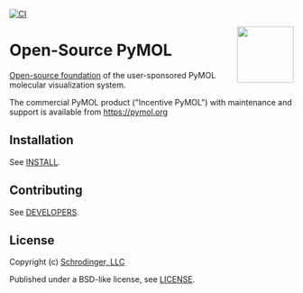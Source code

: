 [![CI](https://github.com/schrodinger/pymol-open-source/workflows/CI/badge.svg)](https://github.com/schrodinger/pymol-open-source/actions)

<img src="./data/pymol/icons/icon2.svg" height="100" align="right" />

# Open-Source PyMOL

[Open-source foundation](https://pymol.org/#opensource) of the user-sponsored PyMOL molecular visualization system.

The commercial PyMOL product ("Incentive PyMOL") with maintenance and support is available from https://pymol.org

## Installation

See [INSTALL](INSTALL.md).

## Contributing

See [DEVELOPERS](DEVELOPERS).

## License

Copyright (c) [Schrodinger, LLC](https://www.schrodinger.com/)

Published under a BSD-like license, see [LICENSE](LICENSE).
